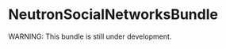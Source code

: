 NeutronSocialNetworksBundle
===========================

WARNING: This bundle is still under development.
